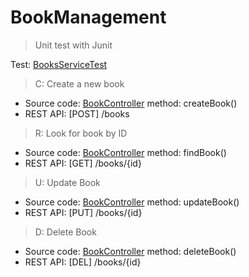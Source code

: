 # BookManagement

> Unit test with Junit

Test: [BooksServiceTest](src/test/java/com/huan/demo/BooksServiceTest.java)


> C: Create a new book

* Source code: [BookController](src/main/java/com/huan/demo/controller/BookController.java) method: createBook()
* REST API: [POST] /books


> R: Look for book by ID

* Source code: [BookController](src/main/java/com/huan/demo/controller/BookController.java)  method: findBook()
* REST API: [GET] /books/{id}


> U: Update Book

* Source code: [BookController](src/main/java/com/huan/demo/controller/BookController.java) method: updateBook()
* REST API: [PUT] /books/{id}


> D: Delete Book

* Source code: [BookController](src/main/java/com/huan/demo/controller/BookController.java) method: deleteBook()
* REST API: [DEL] /books/{id}

